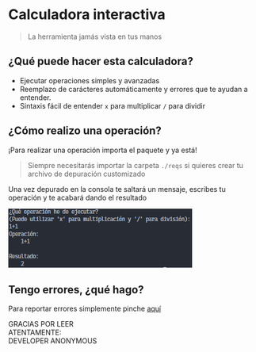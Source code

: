 
# Calculadora interactiva

> La herramienta jamás vista en tus manos

## ¿Qué puede hacer esta calculadora?

- Ejecutar operaciones simples y avanzadas
- Reemplazo de carácteres automáticamente y errores que te ayudan a entender.
- Sintaxis fácil de entender `x` para multiplicar `/` para dividir

## ¿Cómo realizo una operación?

¡Para realizar una operación importa el paquete y ya está!

> Siempre necesitarás importar la carpeta `./reqs` si quieres crear tu archivo de depuración customizado

Una vez depurado en la consola te saltará un mensaje, escribes tu operación y te acabará dando el resultado

![Ejemplo operación](/images/operacion1.png)

## Tengo errores, ¿qué hago?

Para reportar errores simplemente pinche [aquí](https://github.com/Developer-Anony/calc-in-terminal/issues "Centro de reporte de errores")


                        
GRACIAS POR LEER     
ATENTAMENTE:       
DEVELOPER ANONYMOUS  